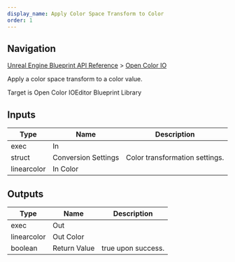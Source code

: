 ```yaml
---
display_name: Apply Color Space Transform to Color
order: 1
---
```

## Navigation

[Unreal Engine Blueprint API Reference](https://dev.epicgames.com/documentation/en-us/unreal-engine/BlueprintAPI) > [Open Color IO](https://dev.epicgames.com/documentation/en-us/unreal-engine/BlueprintAPI/OpenColorIO)

Apply a color space transform to a color value.

Target is Open Color IOEditor Blueprint Library

## Inputs

| Type | Name | Description |
| --- | --- | --- |
| exec | In |  |
| struct | Conversion Settings | Color transformation settings. |
| linearcolor | In Color |  |

## Outputs

| Type | Name | Description |
| --- | --- | --- |
| exec | Out |  |
| linearcolor | Out Color |  |
| boolean | Return Value | true upon success. |
